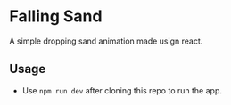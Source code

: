 # Falling Sand

A simple dropping sand animation made usign react.

## Usage
- Use `npm run dev` after cloning this repo to run the app.